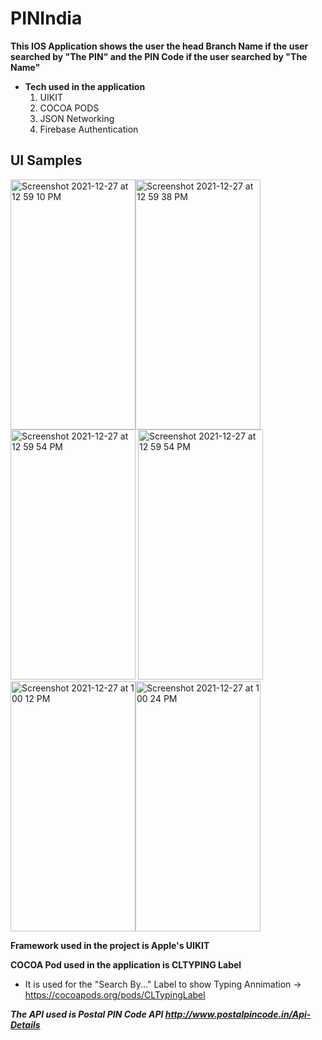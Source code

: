 # PINIndia
**This IOS Application shows the user the head Branch Name if the user searched by "The PIN" and the PIN Code if the user searched by "The Name"</br>**
- **Tech used in the application**
  1. UIKIT
  2. COCOA PODS
  3. JSON Networking
  4. Firebase Authentication
## UI Samples
<img width="200" height="400" alt="Screenshot 2021-12-27 at 12 59 10 PM" src="https://user-images.githubusercontent.com/62138248/173187300-f8c3d3ae-e24d-47d2-a09c-9a78917421b5.png"><img width="200" height="400" alt="Screenshot 2021-12-27 at 12 59 38 PM" src="https://user-images.githubusercontent.com/62138248/173187342-29623a0e-a130-4f1b-bb7a-1ab1ebd5ecfd.png"><img width="200" height="400" alt="Screenshot 2021-12-27 at 12 59 54 PM" src="https://user-images.githubusercontent.com/62138248/173187391-4413959d-130a-47cf-9d95-3d90be7e43e3.png">
<img width="200" height="400" alt="Screenshot 2021-12-27 at 12 59 54 PM" src="https://user-images.githubusercontent.com/62138248/173187828-1a6da880-ba1a-4f90-9d07-15be2eeadbde.png">
<img width="200" height="400" alt="Screenshot 2021-12-27 at 1 00 12 PM" src="https://user-images.githubusercontent.com/62138248/173187557-180b59df-f64f-4a37-9189-d95461710460.png"><img width="200" height="400" alt="Screenshot 2021-12-27 at 1 00 24 PM" src="https://user-images.githubusercontent.com/62138248/173187618-c672400a-8b89-4c13-bf87-7994cafad028.png"><br/>

**Framework used in the project is Apple's UIKIT<br/>**

**COCOA Pod used in the application is CLTYPING Label<br/>**
  - It is used for the "Search By..." Label to show Typing Annimation -> https://cocoapods.org/pods/CLTypingLabel <br/>

_**The API used is Postal PIN Code API http://www.postalpincode.in/Api-Details**_
